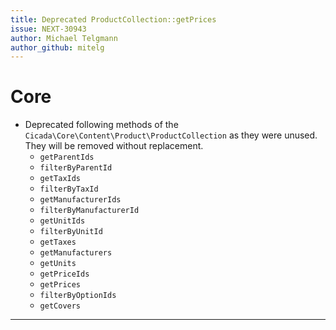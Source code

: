 ```yaml
---
title: Deprecated ProductCollection::getPrices
issue: NEXT-30943
author: Michael Telgmann
author_github: mitelg
---
```

# Core
* Deprecated following methods of the `Cicada\Core\Content\Product\ProductCollection` as they were unused. They will be removed without replacement.
  * `getParentIds`
  * `filterByParentId`
  * `getTaxIds`
  * `filterByTaxId`
  * `getManufacturerIds`
  * `filterByManufacturerId`
  * `getUnitIds`
  * `filterByUnitId`
  * `getTaxes`
  * `getManufacturers`
  * `getUnits`
  * `getPriceIds`
  * `getPrices`
  * `filterByOptionIds`
  * `getCovers`
___
